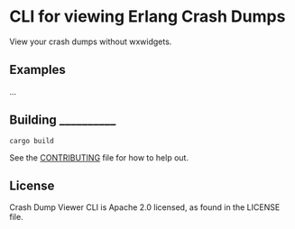 # CLI for viewing Erlang Crash Dumps
View your crash dumps without wxwidgets.

## Examples
...


## Building __________
```
cargo build
```

See the [CONTRIBUTING](CONTRIBUTING.md) file for how to help out.

## License
Crash Dump Viewer CLI is Apache 2.0 licensed, as found in the LICENSE file.
